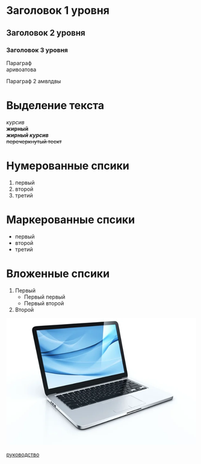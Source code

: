 # Заголовок 1 уровня
## Заголовок 2 уровня
### Заголовок 3 уровня


Параграф  
аривоатова    


Параграф 2
амвлдвы

# Выделение текста
*курсив*  
  **жирный**  
***жирный курсив***  
~~перечеркнутый тескт~~

# Нумерованные спсики
1. первый 
2. второй
3. третий

# Маркерованные спсики
- первый 
- второй 
- третий

# Вложенные спсики
1. Первый
   - Первый первый 
   - Первый второй 
2. Второй

![Изображение](/images/computer-evolution.jpg)

[руководство](https://gist.github.com/Jekins/2bf2d0638163f1294637)
